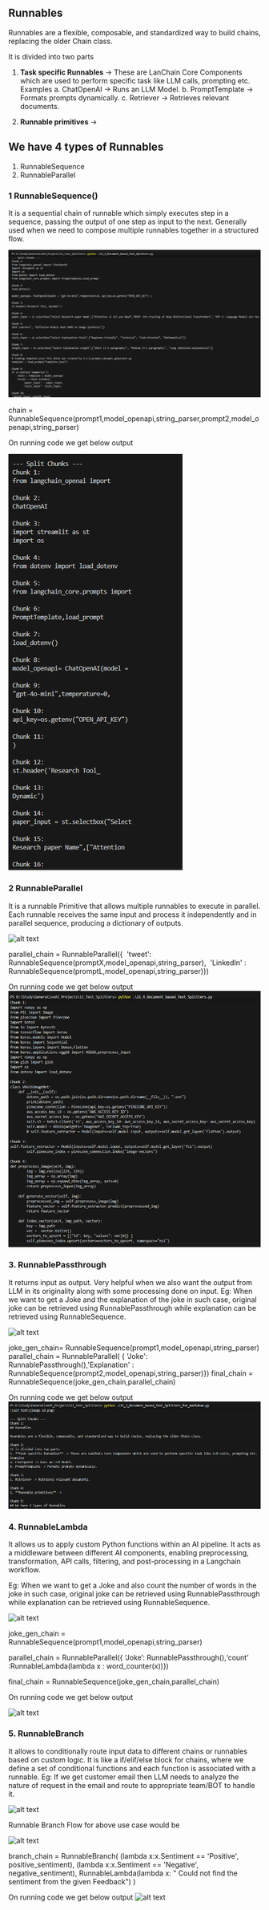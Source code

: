 ## Runnables

Runnables are a flexible, composable, and standardized way to build chains, replacing the older Chain class.

It is divided into two parts
1. **Task specific Runnables** -> These are LanChain Core Components which are used to perform specific task like LLM calls, prompting etc.
Examples
a. ChatOpenAI -> Runs an LLM Model.
b. PromptTemplate -> Formats prompts dynamically.
c. Retriever -> Retrieves relevant documents.

2. **Runnable primitives** -> 

## We have 4 types of Runnables
1. RunnableSequence
2. RunnableParallel


### 1 RunnableSequence()

It is a sequential chain of runnable which simply executes step in a sequence, passing the output of one step as input to the next. Generally used when we need to compose multiple runnables together in a structured flow.

![alt text](image-4.png)

chain = RunnableSequence(prompt1,model_openapi,string_parser,prompt2,model_openapi,string_parser)

On running code we get below output

![alt text](image-3.png)




### 2 RunnableParallel
It is a runnable Primitive that allows multiple runnables to execute in parallel. Each runnable receives the same input and process it independently and in parallel sequence, producing a dictionary of outputs.

![alt text](image-8.png)

parallel_chain = RunnableParallel({
 'tweet': RunnableSequence(promptX,model_openapi,string_parser), 
'LinkedIn' : RunnableSequence(promptL,model_openapi,string_parser)})

On running code we get below output
![alt text](image-5.png)

### 3. RunnablePassthrough
It returns input as output. Very helpful when we also want the output from LLM in its originality along with some processing done on input.
Eg:
When we want to get a Joke and the explanation of the joke in such case, original joke can be retrieved using RunnablePassthrough while explanation can be retrieved using RunnableSequence.

![alt text](image-7.png)

joke_gen_chain= RunnableSequence(prompt1,model_openapi,string_parser)
parallel_chain = RunnableParallel(
{ 'Joke': RunnablePassthrough(),'Explanation' : RunnableSequence(prompt2,model_openapi,string_parser)})
final_chain = RunnableSequence(joke_gen_chain,parallel_chain)

On running code we get below output
![alt text](image-6.png)

### 4. RunnableLambda
It allows us to apply custom Python functions within an AI pipeline. It acts as a middleware between different AI components, enabling preprocessing, transformation, API calls, filtering, and post-processing in a Langchain workflow.

Eg:
When we want to get a Joke and also count the number of words in the joke in such case, original joke can be retrieved using RunnablePassthrough while explanation can be retrieved using RunnableSequence.

![alt text](image-9.png)

joke_gen_chain = RunnableSequence(prompt1,model_openapi,string_parser)

parallel_chain = RunnableParallel({ ‘Joke’: RunnablePassthrough(),‘count’ :RunnableLambda(lambda x : word_counter(x))})

final_chain = RunnableSequence(joke_gen_chain,parallel_chain)

On running code we get below output

![alt text](image-10.png)

### 5. RunnableBranch

It allows to conditionally route input data to different chains or runnables based on custom logic. It is like a if/elif/else block for chains, where we define a set of conditional functions and each function is associated with a runnable.
Eg:
If we get customer email then LLM needs to analyze the nature of request in the email and route to appropriate team/BOT to handle it.

![alt text](image-11.png)

Runnable Branch Flow for above use case would be

![alt text](image-12.png)

branch_chain = RunnableBranch(
    (lambda x:x.Sentiment == 'Positive', positive_sentiment),
    (lambda x:x.Sentiment == 'Negative', negative_sentiment),
    RunnableLambda(lambda x: " Could not find the sentiment from the given Feedback")
)

On running code we get below output
![alt text](image-13.png)